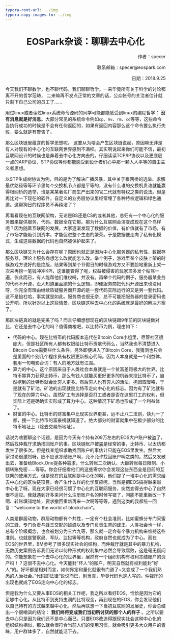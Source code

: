 ```yaml
---
typora-root-url: ../img
typora-copy-images-to: ../img
---
```




<center><h1>EOSPark杂谈：聊聊去中心化</h1></center>

<p align="right">作者：specer</p>

<p align="right">联系邮箱：specer@eospark.com</p>

<p align="right">日期：2018.9.25</p>



今天我们不聊数学，也不聊代码，我们聊聊哲学。一来毕竟所有关于科学的讨论都离不开的哲学范畴， 二来嘛再不发点正常的文章的话，公众帐号的关注者估计就只剩下自己公司的员工了……

用过linux或者读过linux系统命令源码的同学可能都能感受到linux的编程哲学： __没有消息就是好消息__。大部分常见的系统命令例如`cp`、`mv`、`rm`、`cd`等等，这些命令当执行成功的时候是不会有任何返回的，如果有返回内容那么这个命令要么执行失败，要么就是有警告了。

那么区块链里蕴含的哲学思想呢。 这要从为啥会产生区块链说起，原因嘛无非是有人对现有的中心化的互联网世界感到不满呗。其实啊说起来你们可能不信，最初互联网设计的时候也是奔着去中心化方向去的。仔细读读TCP/IP协议以及更底层一点的ARP协议、STP协议等你都能感受到设计者们心中那一颗人人平等的自由主义者思想。

以STP生成树协议为例，目的是为了解决广播风暴，其中关于根网桥的选举、求解最优路径等等环节里每个交换机节点都是平等的，没有什么谁的交换机贵谁就能赢得根网桥的选举，谁是某某著名厂商生产出来的官二代就有特权之类的说法。但是再比对一下现在的软件，自定义的业务层协议里经常埋了各种特权逻辑和绿色通道。这帮狗日的程序员不再纯洁了？

再看看现在的互联网架构，无论是BS还是CS的或者其他，总归有一个中心化的服务器来提供服务，代码、数据全在它那。那为什么互联网会演变成现在这个鸟样呢？因为随着互联网的发展，大家逐渐发现了数据的价值，有价值就有了市场，有了市场才能吸引到资本，才能促进整个生态的繁荣。于是数据便走向了私有化模式，生成这些数据的代码也自然被保护起来了。

那么区块链又为什么会存在呢？原因也就正是因为中心化服务器的私有性，数据存服务器，理论上服务商想怎么改就能怎么改。举个例子，游戏里某个皮肤上架的时候游戏方说好的是绝版，结果等到某个节假日的时候游戏方又不要脸地重新上架一次来再捞一笔钱冲冲KPI，这谁能管得了呢，权益被侵害的玩家顶多发个帖骂一遍，仅此而已，有人能帮他们维权吗，并没有。再举个代码的例子，服务器某业务的代码不开源，没人知道里面跑的什么逻辑，即便服务商把代码开源出来也没用呀，你完全有理由继续质疑服务商开源的是一套代码实际运行的又是另一套代码。这不是抬杠哈，事实就是如此。服务商也很无奈，总不可能把服务器的登录密码也公开吧。所以针对以上这些情景，区块链这种去中心化的系统就是最好的解决方案了。

那区块链真的就是完美了吗？而且仔细想想现在的区块链跟9年前的区块链做对比，它还是去中心化的吗？值得商榷吧，以比特币为例，理由如下：

* 代码的中心。现在比特币的代码版本迭代在Bitcoin Core小组里，尽管社区很庞大，但是社区所有人都有权限给比特币贡献代码么，当然我也不清楚进入Bitcoin Core需要些什么条件。另外即便进入了Bitcoin Core，我猜测也只会是里面的个别几个程序员有权限更新核心代码。因为人本身就是一个利益体，套用一句电影台词：有人的地方就有江湖。
* 算力的中心。这个原因来自于人类社会本身就是一个贫富差距极大的世界。比特币靠算力获得比特币，那么有钱人就能买更好更多的机器来挖比特币了，自然挖到的比特币就会比穷人更多。然后穷人也有穷人的活法，抱团取暖咯，于是就有了矿池，矿池的出现就是比特币走向中心化的标志。因为有了矿池就有了现在的算力中心，虽然矿工有选择是否打工或者是否在这里打工的权利，但实际上还是确确实实形成了算力中心。这种情况下矿场也形成了一个利益体了。
* 财富的中心。比特币的财富集中比现实世界更甚，远不止八二法则，快九一了都，搜一下比特币的富豪榜就知道了。绝大部分的财富就集中在极少部分的比特币地址上（除去交易所地址）。

话说为啥要聊这个话题，是因为今天有个持有209万左右的EOS大户账户被盗了，然后找仲裁厅求助找回账户的事。区块链账户被盗是经常的事，比特币、以太坊都发生了很多次。但是找某组织求助找回账户的事估计只能在EOS里发生。然后大家讨论很激烈呀，应不应该冻结账户啊，允不允许找回账户啊之类的。然后又发散出去，准备给Block.One提各种需求，什么转账二次确认、大额转账每日限制、小额转账免密……等等。你会仔细看他们的这些需求你会发现这些东西全是目前的互联网的使用方式，但是现在的互联网是中心化的啊，他们提了一堆中心化的需求给去中心化的区块链项目。会产生什么样的化学反应呢，当然是把EOS搞得越来越中心化了呀。现在大家已经很习惯了中心化的互联网服务，突然变得去中心了自然很不适应。我就遇到好多来问什么注册账户名的时候写错了，问能不能重新改一下啊、转账填错地址，要求撤回重新再来一次啊等等等，遇到这类的我都统一回复：”welcome to the world of blockchain“。

人类是群居动物，群居动物都有个共性，一定有个社会准则，比如蜜蜂分专门采蜜的工蜂、专门负责与蜂王交配的雄蜂以及专门负责生育的蜂王。人类社会也一样，总有个阶级概念，也会被划分为三六九等，那么就一定会有个暴力机构来维持这些准则。也就是警察局、军队、监狱等等机构，政府自然也就成为了中心。而在EOS的世界里，BM参考了很多现实社会的结构，而仲裁厅就是其中的暴力机构，无数历史案例告诉我们无论以何种形式的权利集中必然会导致腐败，这是毫无疑问的。你能想象在一个去中心化的世界里，居然有一个组织机构有权利冻结账户的资产吗！？这很不去中心化。今天能封”坏人“的账户，明天自然就有权利能封”好人“的。好坏都是相对而言，如何界定和量化就很有门道了~又变成了一个我们熟悉的人治社会。”代码即法律“说说而已，别当真，毕竟代码也是人写的。仲裁厅的出现也就成了EOS走向中心化的标志。

但是我为什么又要从事EOS的相关工作呢，我之所以看好EOS，恰恰是因为它的足够中心化。从比特币到支持虫洞的比特现金，再到现在的EOS，你会发现他们以自己特有的方式越来越中心化，然后再联想一下当初互联网的发展史，你会总结出一个很嘲讽的结论： __我们终将变成我们当初所讨厌的那个人的样子__ 。之所以要去中心只是因为我们还不是中心而已。只要EOS改造得跟现实社会这种中心化的组织结构相似，那么就会很符合当前人们的使用习惯，就会吸引更多大众用户的青睐，用户群体多了，自然就能活下去。

